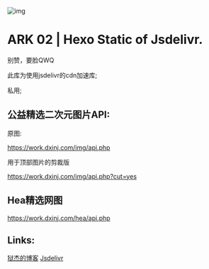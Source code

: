 ![img](https://cdn.jsdelivr.net/gh/obent/cdn@1.5/img/cover/001cut.jpg)

# ARK 02 | Hexo Static of Jsdelivr.
别赞，要脸QWQ

此库为使用jsdelivr的cdn加速库;

私用;

## 公益精选二次元图片API:

原图:

https://work.dxinj.com/img/api.php

用于顶部图片的剪裁版

https://work.dxinj.com/img/api.php?cut=yes

## Hea精选网图

https://work.dxinj.com/hea/api.php

## Links:

[狱杰的博客](https://yujienb.cn/)
[Jsdelivr](https://www.jsdelivr.com/)